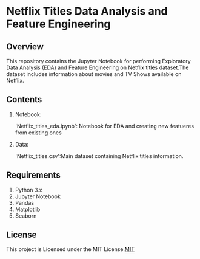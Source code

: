
# Netflix Titles Data Analysis and Feature Engineering



## Overview
This repository contains the Jupyter Notebook for performing Exploratory Data Analysis (EDA) and Feature Engineering on Netflix titles dataset.The dataset includes information about movies and TV Shows available on Netflix.
## Contents
1. Notebook:
     
      'Netflix_titles_eda.ipynb': Notebook for EDA and creating new featueres from existing ones

2. Data:
  
     'Netflix_titles.csv':Main dataset containing Netflix titles information.
## Requirements
1. Python 3.x
2. Jupyter Notebook
3. Pandas
4. Matplotlib
5. Seaborn

## License

This project is Licensed under the MIT License.[MIT](https://choosealicense.com/licenses/mit/)

